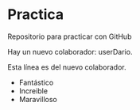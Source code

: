# Practica
Repositorio para practicar con GitHub

Hay un nuevo colaborador: userDario.

Esta línea es del nuevo colaborador.

<ul>
     <li>Fantástico</li>
     <li>Increible</li>
     <li>Maravilloso</li>

